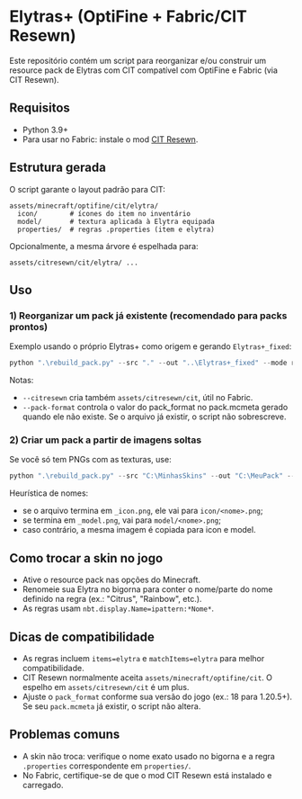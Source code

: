 # Elytras+ (OptiFine + Fabric/CIT Resewn)

Este repositório contém um script para reorganizar e/ou construir um resource pack de Elytras com CIT compatível com OptiFine e Fabric (via CIT Resewn).

## Requisitos

- Python 3.9+
- Para usar no Fabric: instale o mod [CIT Resewn].

## Estrutura gerada

O script garante o layout padrão para CIT:

```
assets/minecraft/optifine/cit/elytra/
  icon/        # ícones do item no inventário
  model/       # textura aplicada à Elytra equipada
  properties/  # regras .properties (item e elytra)
```

Opcionalmente, a mesma árvore é espelhada para:

```
assets/citresewn/cit/elytra/ ...
```

## Uso

### 1) Reorganizar um pack já existente (recomendado para packs prontos)

Exemplo usando o próprio Elytras+ como origem e gerando `Elytras+_fixed`:

```powershell
python ".\rebuild_pack.py" --src "." --out "..\Elytras+_fixed" --mode reorganize-pack --citresewn --pack-format 18
```

Notas:

- `--citresewn` cria também `assets/citresewn/cit`, útil no Fabric.
- `--pack-format` controla o valor do pack_format no pack.mcmeta gerado quando ele não existe. Se o arquivo já existir, o script não sobrescreve.

### 2) Criar um pack a partir de imagens soltas

Se você só tem PNGs com as texturas, use:

```powershell
python ".\rebuild_pack.py" --src "C:\MinhasSkins" --out "C:\MeuPack" --mode from-images --citresewn --pack-format 18
```

Heurística de nomes:

- se o arquivo termina em `_icon.png`, ele vai para `icon/<nome>.png`;
- se termina em `_model.png`, vai para `model/<nome>.png`;
- caso contrário, a mesma imagem é copiada para icon e model.

## Como trocar a skin no jogo

- Ative o resource pack nas opções do Minecraft.
- Renomeie sua Elytra no bigorna para conter o nome/parte do nome definido na regra (ex.: "Citrus", "Rainbow", etc.).
- As regras usam `nbt.display.Name=ipattern:*Nome*`.

## Dicas de compatibilidade

- As regras incluem `items=elytra` e `matchItems=elytra` para melhor compatibilidade.
- CIT Resewn normalmente aceita `assets/minecraft/optifine/cit`. O espelho em `assets/citresewn/cit` é um plus.
- Ajuste o `pack_format` conforme sua versão do jogo (ex.: 18 para 1.20.5+). Se seu `pack.mcmeta` já existir, o script não altera.

## Problemas comuns

- A skin não troca: verifique o nome exato usado no bigorna e a regra `.properties` correspondente em `properties/`.
- No Fabric, certifique-se de que o mod CIT Resewn está instalado e carregado.

[CIT Resewn]: https://modrinth.com/mod/cit-resewn
